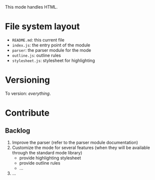 This mode handles HTML.

# File system layout

* `README.md`: this current file
* `index.js`: the entry point of the module
* `parser`: the parser module for the mode
* `outline.js`: outline rules
* `stylesheet.js`: stylesheet for highlighting

# Versioning

To version: _everything_.

# Contribute

## Backlog

1. Improve the parser (refer to the parser module documentation)
1. Customize the mode for several features (when they will be available through the standard mode library)
	* provide highlighting stylesheet
	* provide outline rules
	* ...
1. ...
